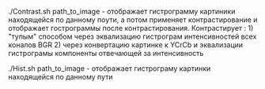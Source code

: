 ./Contrast.sh path_to_image - отображает гистрограмму картиники находящейся по данному поути, а потом применяет контрастирование и отображает гострограммы после контрастирования. Контрастирует : 1) "тупым" способом через эквализацию гистрограм интенсивностей всех коналов BGR 2) через конвертацию картинке к YCrCb и эквализации гистрограмы компоненты отвечающей за интенсивность

./Hist.sh path_to_image - отображает гистрограму картинки находящейся по данному пути
